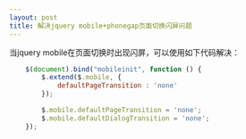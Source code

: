 ```yaml
---
layout: post
title: 解决jquery mobile+phonegap页面切换闪屏问题
---
```


当jquery mobile在页面切换时出现闪屏，可以使用如下代码解决：

```javascript
    $(document).bind("mobileinit", function () {
        $.extend($.mobile, {
            defaultPageTransition : 'none'
        });

        $.mobile.defaultPageTransition = 'none';
        $.mobile.defaultDialogTransition = 'none';
    });
```